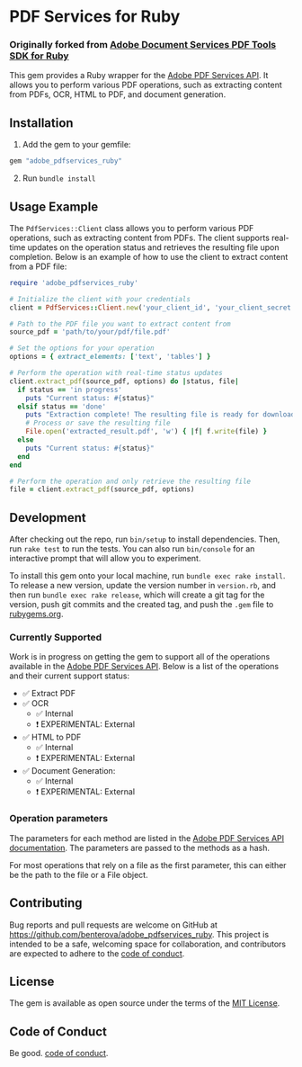 # PDF Services for Ruby

### Originally forked from [Adobe Document Services PDF Tools SDK for Ruby](https://github.com/arpc/pdfservices-ruby-sdk)

This gem provides a Ruby wrapper for the [Adobe PDF Services API](https://developer.adobe.com/document-services/docs/overview/). It allows you to perform various PDF operations, such as extracting content from PDFs, OCR, HTML to PDF, and document generation.

## Installation

1. Add the gem to your gemfile:

```ruby
gem "adobe_pdfservices_ruby"
```

2. Run `bundle install`

## Usage Example

The `PdfServices::Client` class allows you to perform various PDF operations, such as extracting content from PDFs. The client supports real-time updates on the operation status and retrieves the resulting file upon completion. Below is an example of how to use the client to extract content from a PDF file:

```ruby
require 'adobe_pdfservices_ruby'

# Initialize the client with your credentials
client = PdfServices::Client.new('your_client_id', 'your_client_secret')

# Path to the PDF file you want to extract content from
source_pdf = 'path/to/your/pdf/file.pdf'

# Set the options for your operation
options = { extract_elements: ['text', 'tables'] }

# Perform the operation with real-time status updates
client.extract_pdf(source_pdf, options) do |status, file|
  if status == 'in progress'
    puts "Current status: #{status}"
  elsif status == 'done'
    puts "Extraction complete! The resulting file is ready for download."
    # Process or save the resulting file
    File.open('extracted_result.pdf', 'w') { |f| f.write(file) }
  else
    puts "Current status: #{status}"
  end
end

# Perform the operation and only retrieve the resulting file
file = client.extract_pdf(source_pdf, options)
```

## Development

After checking out the repo, run `bin/setup` to install dependencies. Then, run `rake test` to run the tests. You can also run `bin/console` for an interactive prompt that will allow you to experiment.

To install this gem onto your local machine, run `bundle exec rake install`. To release a new version, update the version number in `version.rb`, and then run `bundle exec rake release`, which will create a git tag for the version, push git commits and the created tag, and push the `.gem` file to [rubygems.org](https://rubygems.org).

### Currently Supported

Work is in progress on getting the gem to support all of the operations available in the [Adobe PDF Services API](https://developer.adobe.com/document-services/docs/overview/). Below is a list of the operations and their current support status:

- ✅ Extract PDF
- ✅ OCR
  - ✅ Internal
  - ❗ EXPERIMENTAL: External
- ✅ HTML to PDF
  - ✅ Internal
  - ❗ EXPERIMENTAL: External
- ✅ Document Generation:
  - ✅ Internal
  - ❗ EXPERIMENTAL: External

### Operation parameters

The parameters for each method are listed in the [Adobe PDF Services API documentation](https://developer.adobe.com/document-services/docs/overview/). The parameters are passed to the methods
as a hash.

For most operations that rely on a file as the first parameter, this can either be the path to the file or a File object.

## Contributing

Bug reports and pull requests are welcome on GitHub at https://github.com/benterova/adobe_pdfservices_ruby. This project is intended to be a safe, welcoming space for collaboration, and contributors are expected to adhere to the [code of conduct](https://github.com/benterova/adobe_pdfservices_ruby/blob/main/CODE_OF_CONDUCT.md).

## License

The gem is available as open source under the terms of the [MIT License](https://opensource.org/licenses/MIT).

## Code of Conduct

Be good. [code of conduct](https://github.com/benterova/adobe_pdfservices_ruby/blob/main/CODE_OF_CONDUCT.md).
